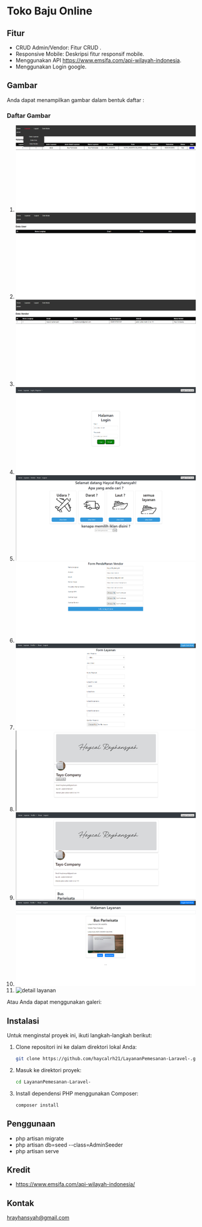 # Toko Baju Online

## Fitur

-   CRUD Admin/Vendor: Fitur CRUD .
-   Responsive Mobile: Deskripsi fitur responsif mobile.
-   Menggunakan API https://www.emsifa.com/api-wilayah-indonesia.
-   Menggunakan Login google.

## Gambar

Anda dapat menampilkan gambar dalam bentuk daftar :

### Daftar Gambar

1. ![AdminDatalayanan](public/untukreadme/admindatalayanan.png)
2. ![AdminDataUser](public/untukreadme/admindatauser.png)
3. ![AdminDataVendor](public/untukreadme/admindatavendor.png)
4. ![login](public/untukreadme/login.png)
5. ![User Index](public/untukreadme/userindex.png)
6. ![registervendor](public/untukreadme/registervendor.png)
7. ![registerlayanan](public/untukreadme/registerlayanan.png)
8. ![profile vendor](public/untukreadme/profilevendor.png)
9. ![profile vendor 1](public/untukreadme/profilevendor1.png)
10. ![page layanan](public/untukreadme/pagelayanan.png)
11. ![detail layanan](public/untukreadme/detaillaynan.png)

Atau Anda dapat menggunakan galeri:

## Instalasi

Untuk menginstal proyek ini, ikuti langkah-langkah berikut:

1. Clone repositori ini ke dalam direktori lokal Anda:

    ```bash
    git clone https://github.com/haycalrh21/LayananPemesanan-Laravel-.git
    ```

2. Masuk ke direktori proyek:

    ```bash
    cd LayananPemesanan-Laravel-
    ```

3. Install dependensi PHP menggunakan Composer:

    ```bash
    composer install
    ```

## Penggunaan

-   php artisan migrate
-   php artisan db=seed --class=AdminSeeder
-   php artisan serve

## Kredit

-   https://www.emsifa.com/api-wilayah-indonesia/

## Kontak

hrayhansyah@gmail.com
